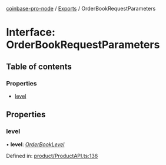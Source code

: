 [coinbase-pro-node](../README.md) / [Exports](../modules.md) / OrderBookRequestParameters

# Interface: OrderBookRequestParameters

## Table of contents

### Properties

- [level](orderbookrequestparameters.md#level)

## Properties

### level

• **level**: [*OrderBookLevel*](../enums/orderbooklevel.md)

Defined in: [product/ProductAPI.ts:136](https://github.com/bennycode/coinbase-pro-node/blob/c3d8f7c/src/product/ProductAPI.ts#L136)
